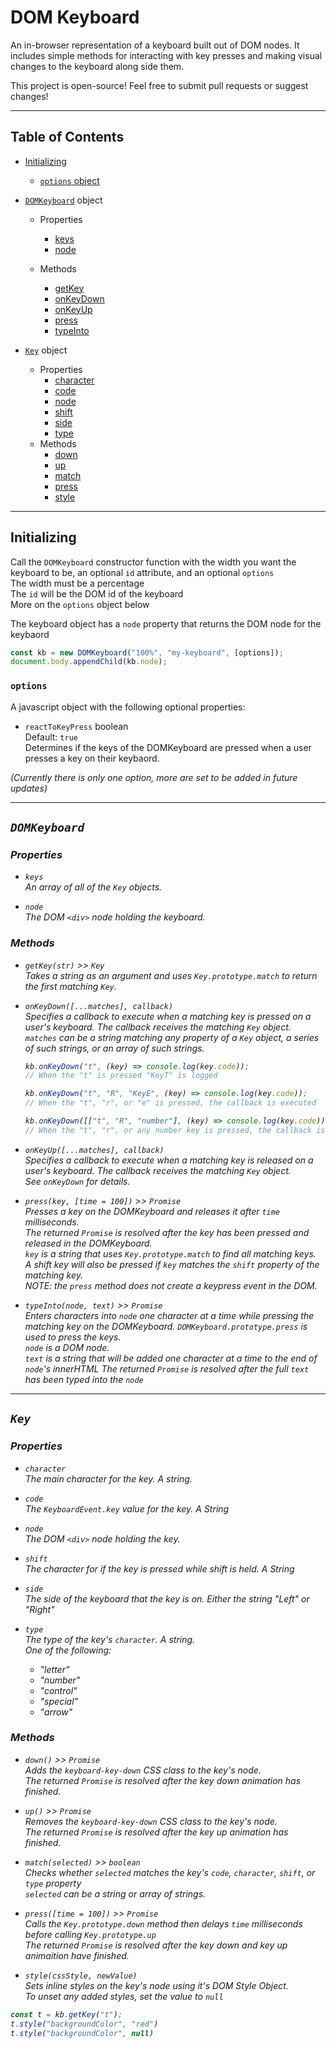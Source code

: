 # DOM Keyboard
An in-browser representation of a keyboard built out of DOM nodes. It includes simple methods for interacting with key presses and making visual changes to the keyboard along side them.

This project is open-source! Feel free to submit pull requests or suggest changes!

---

## Table of Contents
- [Initializing](#initializing)
  - [`options` object](#options)

- [`DOMKeyboard`](#domkb) object
  - Properties
    - [keys](#domkb-keys)
    - [node](#domkb-node)

  - Methods
    - [getKey](#domkb-getkey)
    - [onKeyDown](#domkb-onkeydown)
    - [onKeyUp](#domkb-onkeyup)
    - [press](#domkb-press)
    - [typeInto](#domkb-typeinto)

- [`Key`](#key) object
  - Properties
    - [character](#key-character)
    - [code](#key-code)
    - [node](#key-node)
    - [shift](#key-shift)
    - [side](#key-side)
    - [type](#key-type)
  - Methods
    - [down](#key-down)
    - [up](#key-down)
    - [match](#key-match)
    - [press](#key-press)
    - [style](#key-style)
---

## <a name="initializing">Initializing</a>
Call the `DOMKeyboard` constructor function with the width you want the keyboard to be, an optional `id` attribute, and an optional `options`<br>
The width must be a percentage<br>
The `id` will be the DOM id of the keyboard<br>
More on the `options` object below<br>

The keyboard object has a `node` property that returns the DOM node for the keybaord

```javascript
const kb = new DOMKeyboard("100%", "my-keyboard", [options]);
document.body.appendChild(kb.node);
```

### <a name="options">`options`</a>
A javascript object with the following optional properties:

- `reactToKeyPress`
boolean<br>
Default: `true`<br>
Determines if the keys of the DOMKeyboard are pressed when a user presses a key on their keybaord.

<em>(Currently there is only one option, more are set to be added in future updates)<em>

---

## <a name="domkb">`DOMKeyboard`</a>

### Properties

- <a name="domkb-keys">`keys`</a><br>
An array of all of the `Key` objects.

- <a name="domkb-node">`node`</a><br>
The DOM `<div>` node holding the keyboard.

### Methods

- <a name="domkb-getkey">`getKey(str)` >> `Key`</a><br>
Takes a string as an argument and uses `Key.prototype.match` to return the first matching `Key`.

- <a name="domkb-onkeydown">`onKeyDown([...matches], callback)`</a><br>
Specifies a callback to execute when a matching key is pressed on a user's keyboard. The callback receives the matching `Key` object.<br>
`matches` can be a string matching any property of a `Key` object, a series of such strings, or an array of such strings.<br>
  ```javascript
  kb.onKeyDown("t", (key) => console.log(key.code));
  // When the "t" is pressed "KeyT" is logged

  kb.onKeyDown("t", "R", "KeyE", (key) => console.log(key.code));
  // When the "t", "r", or "e" is pressed, the callback is executed

  kb.onKeyDown([["t", "R", "number"], (key) => console.log(key.code));
  // When the "t", "r", or any number key is pressed, the callback is executed
  ```

- <a name="domkb-onkeyup">`onKeyUp([...matches], callback)`</a><br>
Specifies a callback to execute when a matching key is released on a user's keyboard. The callback receives the matching `Key` object.<br>
See `onKeyDown` for details.

- <a name="domkb-press">`press(key, [time = 100])` >> `Promise`</a><br>
Presses a key on the DOMKeyboard and releases it after `time` milliseconds.<br>
The returned `Promise` is resolved after the key has been pressed and released in the DOMKeyboard.<br>
`key` is a string that uses `Key.prototype.match` to find all matching keys.<br>
A shift key will also be pressed if `key` matches the `shift` property of the matching key.<br>
NOTE: the `press` method does not create a keypress event in the DOM.

- <a name="domkb-typeinto">`typeInto(node, text)` >> `Promise`</a><br>
Enters characters into `node` one character at a time while pressing the matching key on the DOMKeyboard. `DOMKeyboard.prototype.press` is used to press the keys.<br>
`node` is a DOM node.<br>
`text` is a string that will be added one character at a time to the end of `node`'s innerHTML
The returned `Promise` is resolved after the full `text` has been typed into the `node`<br>


---

## <a name="key">`Key`</a>

### Properties

- <a name="key-character">`character`</a><br>
The main character for the key. A string.

- <a name="key-code">`code`</a><br>
The `KeyboardEvent.key` value for the key. A String

- <a name="key-node">`node`</a><br>
The DOM `<div>` node holding the key.

- <a name="key-shift">`shift`</a><br>
The character for if the key is pressed while shift is held. A String

- <a name="key-side">`side`</a><br>
The side of the keyboard that the key is on. Either the string "Left" or "Right"

- <a name="key-type">`type`</a><br>
The type of the key's `character`. A string.<br>
One of the following:
  - "letter"
  - "number"
  - "control"
  - "special"
  - "arrow"

### Methods

- <a name="key-down">`down()` >> `Promise`</a><br>
Adds the `keyboard-key-down` CSS class to the key's node.<br>
The returned `Promise` is resolved after the key down animation has finished.

- <a name="key-up">`up()` >> `Promise`</a><br>
Removes the `keyboard-key-down` CSS class to the key's node.<br>
The returned `Promise` is resolved after the key up animation has finished.

- <a name="key-match">`match(selected)` >> `boolean`</a><br>
Checks whether `selected` matches the key's `code`, `character`, `shift`, or `type` property<br>
`selected` can be a string or array of strings.

- <a name="key-press">`press([time = 100])` >> `Promise`</a><br>
Calls the `Key.prototype.down` method then delays `time` milliseconds before calling `Key.prototype.up`<br>
The returned `Promise` is resolved after the key down and key up animaition have finished.

- <a name="key-style">`style(cssStyle, newValue)`</a><br>
Sets inline styles on the key's node using it's DOM Style Object.<br>
To unset any added styles, set the value to `null`
```javascript
const t = kb.getKey("t");
t.style("backgroundColor", "red")
t.style("backgroundColor", null)
```
